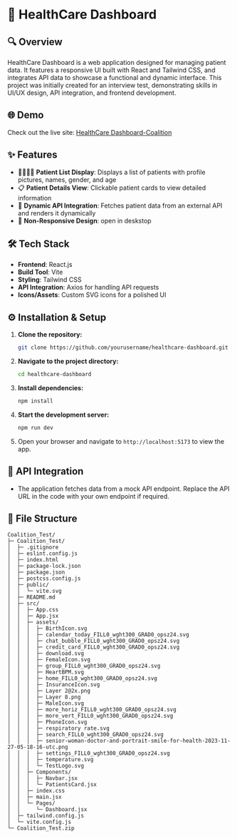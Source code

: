 # 🏥 HealthCare Dashboard

## 🔍 Overview
HealthCare Dashboard is a web application designed for managing patient data. It features a responsive UI built with React and Tailwind CSS, and integrates API data to showcase a functional and dynamic interface. This project was initially created for an interview test, demonstrating skills in UI/UX design, API integration, and frontend development.

## 🌐 Demo
Check out the live site: [HealthCare Dashboard-Coalition](https://coalition-nikhilnadkar.netlify.app/)


## ✨ Features
- 👨‍👩‍👧‍👦 **Patient List Display**: Displays a list of patients with profile pictures, names, gender, and age
- 📋 **Patient Details View**: Clickable patient cards to view detailed information
- 🔄 **Dynamic API Integration**: Fetches patient data from an external API and renders it dynamically
- 📱 **Non-Responsive Design**: open in deskstop

## 🛠️ Tech Stack
- **Frontend**: React.js
- **Build Tool**: Vite
- **Styling**: Tailwind CSS
- **API Integration**: Axios for handling API requests
- **Icons/Assets**: Custom SVG icons for a polished UI

## ⚙️ Installation & Setup
1. **Clone the repository:**
   ```bash
   git clone https://github.com/yourusername/healthcare-dashboard.git
   ```
2. **Navigate to the project directory:**
   ```bash
   cd healthcare-dashboard
   ```
3. **Install dependencies:**
   ```bash
   npm install
   ```
4. **Start the development server:**
   ```bash
   npm run dev
   ```
5. Open your browser and navigate to `http://localhost:5173` to view the app.



## 🔌 API Integration
- The application fetches data from a mock API endpoint. Replace the API URL in the code with your own endpoint if required.


## 📁 File Structure
```
Coalition_Test/
├─ Coalition_Test/
│  ├─ .gitignore
│  ├─ eslint.config.js
│  ├─ index.html
│  ├─ package-lock.json
│  ├─ package.json
│  ├─ postcss.config.js
│  ├─ public/
│  │  └─ vite.svg
│  ├─ README.md
│  ├─ src/
│  │  ├─ App.css
│  │  ├─ App.jsx
│  │  ├─ assets/
│  │  │  ├─ BirthIcon.svg
│  │  │  ├─ calendar_today_FILL0_wght300_GRAD0_opsz24.svg
│  │  │  ├─ chat_bubble_FILL0_wght300_GRAD0_opsz24.svg
│  │  │  ├─ credit_card_FILL0_wght300_GRAD0_opsz24.svg
│  │  │  ├─ download.svg
│  │  │  ├─ FemaleIcon.svg
│  │  │  ├─ group_FILL0_wght300_GRAD0_opsz24.svg
│  │  │  ├─ HeartBPM.svg
│  │  │  ├─ home_FILL0_wght300_GRAD0_opsz24.svg
│  │  │  ├─ InsuranceIcon.svg
│  │  │  ├─ Layer 2@2x.png
│  │  │  ├─ Layer 8.png
│  │  │  ├─ MaleIcon.svg
│  │  │  ├─ more_horiz_FILL0_wght300_GRAD0_opsz24.svg
│  │  │  ├─ more_vert_FILL0_wght300_GRAD0_opsz24.svg
│  │  │  ├─ PhoneIcon.svg
│  │  │  ├─ respiratory rate.svg
│  │  │  ├─ search_FILL0_wght300_GRAD0_opsz24.svg
│  │  │  ├─ senior-woman-doctor-and-portrait-smile-for-health-2023-11-27-05-18-16-utc.png
│  │  │  ├─ settings_FILL0_wght300_GRAD0_opsz24.svg
│  │  │  ├─ temperature.svg
│  │  │  └─ TestLogo.svg
│  │  ├─ Components/
│  │  │  ├─ Navbar.jsx
│  │  │  └─ PatientsCard.jsx
│  │  ├─ index.css
│  │  ├─ main.jsx
│  │  └─ Pages/
│  │     └─ Dashboard.jsx
│  ├─ tailwind.config.js
│  └─ vite.config.js
└─ Coalition_Test.zip

```
